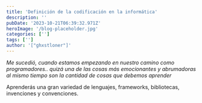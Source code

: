 ```yaml
---
title: 'Definición de la codificación en la informática'
description: ''
pubDate: '2023-10-21T06:39:32.971Z'
heroImage: '/blog-placeholder.jpg'
categories: ['']
tags: ['']
author: '["ghxstloner"]'
---
```


_Me sucedió, cuando estamos empezando en nuestro camino como programadores.. quizá una de las cosas más emocionantes y abrumadoras al mismo tiempo son la cantidad de cosas que debemos aprender_

Aprenderás una gran variedad de lenguajes, frameworks, bibliotecas, invenciones y convenciones.
